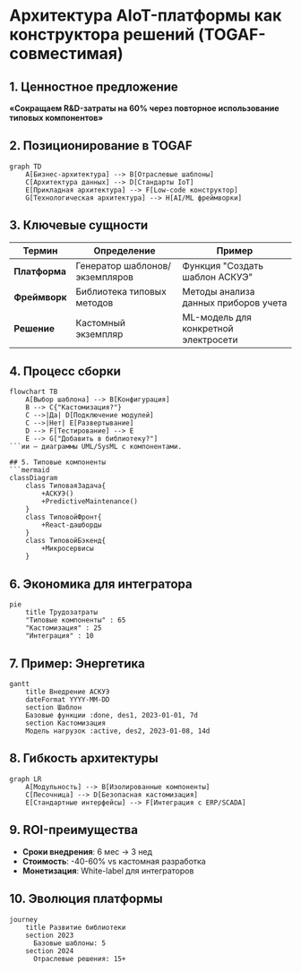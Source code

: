 # Архитектура AIoT-платформы как конструктора решений (TOGAF-совместимая)

## 1. Ценностное предложение
**«Сокращаем R&D-затраты на 60% через повторное использование типовых компонентов»**

## 2. Позиционирование в TOGAF
```mermaid
graph TD
    A[Бизнес-архитектура] --> B[Отраслевые шаблоны]
    C[Архитектура данных] --> D[Стандарты IoT]
    E[Прикладная архитектура] --> F[Low-code конструктор]
    G[Технологическая архитектура] --> H[AI/ML фреймворки]
```

## 3. Ключевые сущности
| Термин          | Определение                          | Пример                  |
|-----------------|-------------------------------------|-------------------------|
| **Платформа**   | Генератор шаблонов/экземпляров       | Функция "Создать шаблон АСКУЭ" |
| **Фреймворк**   | Библиотека типовых методов           | Методы анализа данных приборов учета |
| **Решение**     | Кастомный экземпляр                  | ML-модель для конкретной электросети |

## 4. Процесс сборки
```mermaid
flowchart TB
    A[Выбор шаблона] --> B[Конфигурация]
    B --> C{"Кастомизация?"}
    C -->|Да| D[Подключение модулей]
    C -->|Нет| E[Развертывание]
    D --> F[Тестирование] --> E
    E --> G["Добавить в библиотеку?"]
```ии — диаграммы UML/SysML с компонентами.

## 5. Типовые компоненты
```mermaid
classDiagram
    class ТиповаяЗадача{
        +АСКУЭ()
        +PredictiveMaintenance()
    }
    class ТиповойФронт{
        +React-дашборды
    }
    class ТиповойБэкенд{
        +Микросервисы
    }
```

## 6. Экономика для интегратора
```mermaid
pie
    title Трудозатраты
    "Типовые компоненты" : 65
    "Кастомизация" : 25
    "Интеграция" : 10
```

## 7. Пример: Энергетика
```mermaid
gantt
    title Внедрение АСКУЭ
    dateFormat YYYY-MM-DD
    section Шаблон
    Базовые функции :done, des1, 2023-01-01, 7d
    section Кастомизация
    Модель нагрузок :active, des2, 2023-01-08, 14d
```

## 8. Гибкость архитектуры
```mermaid
graph LR
    A[Модульность] --> B[Изолированные компоненты]
    C[Песочница] --> D[Безопасная кастомизация]
    E[Стандартные интерфейсы] --> F[Интеграция с ERP/SCADA]
```

## 9. ROI-преимущества
- **Сроки внедрения**: 6 мес → 3 нед
- **Стоимость**: -40-60% vs кастомная разработка
- **Монетизация**: White-label для интеграторов

## 10. Эволюция платформы
```mermaid
journey
    title Развитие библиотеки
    section 2023
      Базовые шаблоны: 5
    section 2024
      Отраслевые решения: 15+
```
